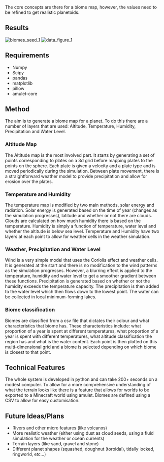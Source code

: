 The core concepts are there for a biome map, however, the values need to be refined to get realistic planetoids.

## Results
![biomes_seed_1](https://github.com/Jedijoe100/TerrainGenaration/assets/30392586/5462a235-6540-42e2-8458-16f565feab48)
![data_figure_1](https://github.com/Jedijoe100/TerrainGenaration/assets/30392586/966cbec2-84a8-4ae9-9a44-6087eb2a3981)

## Requirements
- Numpy
- Scipy
- pandas
- matplotlib
- pillow
- amulet-core

## Method
The aim is to generate a biome map for a planet.
To do this there are a number of layers that are used: Altitude, Temperature, Humidity, Precipitation and Water Level.
### Altitude Map
The Altitude map is the most involved part.
It starts by generating a set of points corresponding to plates on a 3d grid before mapping plates to the points on the sphere.
Each plate is given a velocity and a plate type and is moved periodically during the simulation.
Between plate movement, there is a straightforward weather model to provide precipitation and allow for erosion over the plates.

### Temperature and Humidity
The temperature map is modified by two main methods, solar energy and radiation.
Solar energy is generated based on the time of year (changes as the simulation progresses), latitude and whether or not there are clouds.
Clouds are calculated on how much humidity there is based on the temperature.
Humidity is simply a function of temperature, water level and whether the altitude is below sea level.
Temperature and Humidity have two layers at each point to allow for weather cells in the weather simulation.

### Weather, Precipitation and Water Level
Wind is a very simple model that uses the Coriolis effect and weather cells.
It is generated at the start and there is no modification to the wind patterns as the simulation progresses.
However, a blurring effect is applied to the temperature, humidity and water level to get a smoother gradient between these functions.
Precipitation is generated based on whether or not the humidity exceeds the temperature capacity.
The precipitation is then added to the water level which then flows down to the lowest point.
The water can be collected in local minimum-forming lakes.

### Biome classification
Biomes are classified from a csv file that dictates their colour and what characteristics that biome has.
These characteristics include: what proportion of a year is spent at different temperatures, what proportion of a year is spent with different temperatures, what altitude classification the region has and what is the water content.
Each point is then plotted on this multi-dimensional grid and a biome is selected depending on which biome is closest to that point.

## Technical Features
The whole system is developed in python and can take 200+ seconds on a modest computer.
To allow for a more comprehensive understanding of what the terrain looks like there is a feature that allows for worlds to be exported to a Minecraft world using amulet.
Biomes are defined using a CSV to allow for easy customisation.

## Future Ideas/Plans
- Rivers and other micro features (like volcanos)
- More realistic weather (either using dust as cloud seeds, using a fluid simulation for the weather or ocean currents)
- Terrain layers (like sand, gravel and stone)
- Different planet shapes (squashed, doughnut (toroidal), tidally locked, ringworld, etc...)
